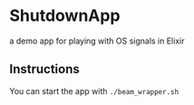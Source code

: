 # ShutdownApp

a demo app for playing with OS signals in Elixir

## Instructions

You can start the app with `./beam_wrapper.sh`
